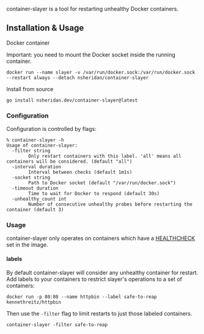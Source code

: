 
container-slayer is a tool for restarting unhealthy Docker containers.

## Installation & Usage

Docker container

Important: you need to mount the Docker socket inside the running container.
```
docker run --name slayer -v /var/run/docker.sock:/var/run/docker.sock --restart always --detach nsheridan/container-slayer
```

Install from source
```
go install nsheridan.dev/container-slayer@latest
```

### Configuration

Configuration is controlled by flags:
```
% container-slayer -h
Usage of container-slayer:
  -filter string
    	Only restart containers with this label. 'all' means all containers will be considered. (default "all")
  -interval duration
    	Interval between checks (default 1m1s)
  -socket string
    	Path to Docker socket (default "/var/run/docker.sock")
  -timeout duration
    	Time to wait for Docker to respond (default 30s)
  -unhealthy_count int
    	Number of consecutive unhealthy probes before restarting the container (default 3)
```

### Usage

container-slayer only operates on containers which have a [HEALTHCHECK](https://docs.docker.com/engine/reference/builder/#healthcheck) set in the image.


#### labels

By default container-slayer will consider any unhealthy container for restart. Add labels to your containers to restrict slayer's operations to a set of containers:

```
docker run -p 80:80 --name httpbin --label safe-to-reap kennethreitz/httpbin
```

Then use the `-filter` flag to limit restarts to just those labeled containers.
```
container-slayer -filter safe-to-reap
```
